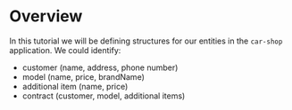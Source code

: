 
# Overview

In this tutorial we will be defining structures for our entities in the `car-shop` application. We could identify:
* customer (name, address, phone number)
* model (name, price, brandName)
* additional item (name, price)
* contract (customer, model, additional items)
